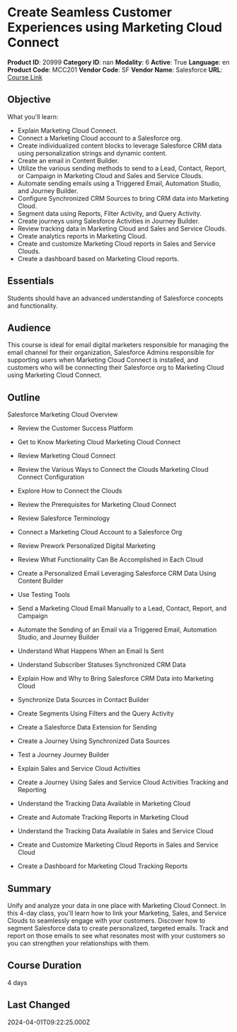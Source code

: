 # Create Seamless Customer Experiences using Marketing Cloud Connect

**Product ID**: 20999
**Category ID**: nan
**Modality**: 6
**Active**: True
**Language**: en
**Product Code**: MCC201
**Vendor Code**: SF
**Vendor Name**: Salesforce
**URL**: [Course Link](https://www.fastlaneus.com/course/salesforce-mcc201)

## Objective
What you'll learn:



- Explain Marketing Cloud Connect.
- Connect a Marketing Cloud account to a Salesforce org.
- Create individualized content blocks to leverage Salesforce CRM data using personalization strings and dynamic content.
- Create an email in Content Builder.
- Utilize the various sending methods to send to a Lead, Contact, Report, or Campaign in Marketing Cloud and Sales and Service Clouds.
- Automate sending emails using a Triggered Email, Automation Studio, and Journey Builder.
- Configure Synchronized CRM Sources to bring CRM data into Marketing Cloud.
- Segment data using Reports, Filter Activity, and Query Activity.
- Create journeys using Salesforce Activities in Journey Builder.
- Review tracking data in Marketing Cloud and Sales and Service Clouds.
- Create analytics reports in Marketing Cloud.
- Create and customize Marketing Cloud reports in Sales and Service Clouds.
- Create a dashboard based on Marketing Cloud reports.

## Essentials
Students should have an advanced understanding of Salesforce concepts and functionality.

## Audience
This course is ideal for email digital marketers responsible for managing the email channel for their organization, Salesforce Admins responsible for supporting users when Marketing Cloud Connect is installed, and customers who will be connecting their Salesforce org to Marketing Cloud using Marketing Cloud Connect.

## Outline
Salesforce Marketing Cloud Overview


- Review the Customer Success Platform
- Get to Know Marketing Cloud
Marketing Cloud Connect


- Review Marketing Cloud Connect
- Review the Various Ways to Connect the Clouds
Marketing Cloud Connect Configuration


- Explore How to Connect the Clouds
- Review the Prerequisites for Marketing Cloud Connect
- Review Salesforce Terminology
- Connect a Marketing Cloud Account to a Salesforce Org
- Review Prework
Personalized Digital Marketing


- Review What Functionality Can Be Accomplished in Each Cloud
- Create a Personalized Email Leveraging Salesforce CRM Data Using Content Builder
- Use Testing Tools
- Send a Marketing Cloud Email Manually to a Lead, Contact, Report, and Campaign
- Automate the Sending of an Email via a Triggered Email, Automation Studio, and Journey Builder
- Understand What Happens When an Email Is Sent
- Understand Subscriber Statuses
Synchronized CRM Data


- Explain How and Why to Bring Salesforce CRM Data into Marketing Cloud
- Synchronize Data Sources in Contact Builder
- Create Segments Using Filters and the Query Activity
- Create a Salesforce Data Extension for Sending
- Create a Journey Using Synchronized Data Sources
- Test a Journey
Journey Builder


- Explain Sales and Service Cloud Activities
- Create a Journey Using Sales and Service Cloud Activities Tracking and Reporting
- Understand the Tracking Data Available in Marketing Cloud
- Create and Automate Tracking Reports in Marketing Cloud
- Understand the Tracking Data Available in Sales and Service Cloud
- Create and Customize Marketing Cloud Reports in Sales and Service Cloud
- Create a Dashboard for Marketing Cloud Tracking Reports

## Summary
Unify and analyze your data in one place with Marketing Cloud Connect. In this 4-day class, you'll learn how to link your Marketing, Sales, and Service Clouds to seamlessly engage with your customers. Discover how to segment Salesforce data to create personalized, targeted emails. Track and report on those emails to see what resonates most with your customers so you can strengthen your relationships with them.

## Course Duration
4 days

## Last Changed
2024-04-01T09:22:25.000Z
